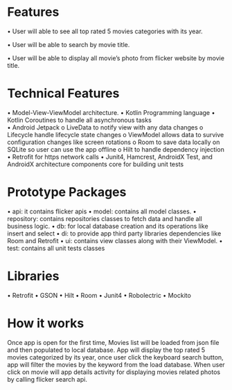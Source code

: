 # Features 

•	User will able to see all top rated 5 movies categories with its year.

•	User will be able to search by movie title.

•	User will be able to display all movie’s photo from flicker website by movie title. 

# Technical Features

•	Model-View-ViewModel architecture.
•	Kotlin Programming language 
•	Kotlin Coroutines to handle all asynchronous tasks   
•	Android Jetpack
  o	LiveData to notify view with any data changes
  o	Lifecycle handle lifecycle state changes 
  o	ViewModel allows data to survive configuration changes like screen rotations 
  o	Room to save data locally on SQLite so user can use the app offline 
  o	Hilt to handle dependency injection 
•	Retrofit for https network calls
•	Junit4, Hamcrest, AndroidX Test, and AndroidX architecture components core for building unit tests

# Prototype Packages 

•	api: it contains flicker apis 
•	model: contains all model classes.
•	repository: contains repositories classes to fetch data and handle all business logic.
•	db: for local database creation and its operations like insert and select
•	di: to provide app third party libraries dependencies like Room and Retrofit
•	ui: contains view classes along with their ViewModel.
•	test: contains all unit tests classes

# Libraries

•	Retrofit 
•	GSON
•	Hilt
•	Room
•	Junit4
•	Robolectric
•	Mockito

# How it works 

Once app is open for the first time, Movies list will be loaded from json file and then populated to local database.
App will display the top rated 5 movies categorized by its year, once user click the keyboard search button, app will filter the movies by the keyword from the load database.
When user click on movie will app details activity for displaying movies related photos by calling flicker search api.


